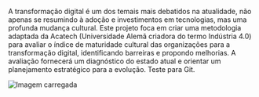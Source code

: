 A transformação digital é um dos temais mais debatidos na atualidade, não apenas se resumindo à adoção e investimentos em tecnologias, mas uma profunda mudança cultural. Este projeto foca em criar uma metodologia adaptada da Acatech (Universidade Alemã criadora do termo Indústria 4.0) para avaliar o índice de maturidade cultural das organizações para a transformação digital, identificando barreiras e propondo melhorias. A avaliação fornecerá um diagnóstico do estado atual e orientar um planejamento estratégico para a evolução. Teste para Git.

![Imagem carregada](https://raw.githubusercontent.com/rafaelzorzetti/digitalmaturity-organizationalculture/main/images/transformacaodigital.jpg)